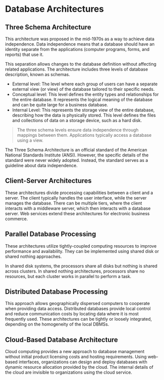 # Database Architectures

## Three Schema Architecture

This architecture was proposed in the mid-1970s as a way to achieve data independence. Data independence means that a database should have an identity separate from the applications (computer programs, forms, and reports) that use it.

This separation allows changes to the database definition without affecting related applications. The architecture includes three levels of database description, known as schemas.

- External level: The level where each group of users can have a separate external view (or view) of the database tailored to their specific needs.
- Conceptual level: This level defines the entity types and relationships for the entire database. It represents the logical meaning of the database and can be quite large for a business database.
- Internal Level: This represents the storage view of the entire database, describing how the data is physically stored. This level defines the files and collections of data on a storage device, such as a hard disk.

> The three schema levels ensure data independence through mappings between them. Applications typically access a database using a view.

The Three Schema Architecture is an official standard of the American National Standards Institute (ANSI). However, the specific details of the standard were never widely adopted. Instead, the standard serves as a guideline about data independence.

## Client-Server Architectures

These architectures divide processing capabilities between a client and a server. The client typically handles the user interface, while the server manages the database. There can be multiple tiers, where the client interacts with a middleware server, which then interacts with a database server. Web services extend these architectures for electronic business commerce.

## Parallel Database Processing

These architectures utilize tightly-coupled computing resources to improve performance and availability. They can be implemented using shared disk or shared nothing approaches.

In shared disk systems, the processors share all disks but nothing is shared across clusters. In shared nothing architectures, processors share no resources, but each cluster works in parallel to perform a task.

## Distributed Database Processing

This approach allows geographically dispersed computers to cooperate when providing data access. Distributed databases provide local control and reduce communication costs by locating data where it is most frequently used. These architectures can be tightly or loosely integrated, depending on the homogeneity of the local DBMSs.

## Cloud-Based Database Architecture

Cloud computing provides a new approach to database management without initial product licensing costs and hosting requirements. Using web-based interfaces, organizations can design and deploy databases with dynamic resource allocation provided by the cloud. The internal details of the cloud are invisible to organizations using the cloud service.
